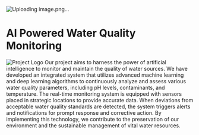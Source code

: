 ![Uploading image.png…]()

# AI Powered Water Quality Monitoring
![Project Logo](https://www.researchgate.net/publication/348314867/figure/fig2/AS:1001705047068678@1615836502956/Complete-system-architecture-for-water-quality-monitoring-IoT-setup.png)
Our project aims to harness the power of artificial intelligence to monitor and maintain the quality of water sources. We have developed an integrated system that utilizes advanced machine learning and deep learning algorithms to continuously analyze and assess various water quality parameters, including pH levels, contaminants, and temperature. The real-time monitoring system is equipped with sensors placed in strategic locations to provide accurate data. When deviations from acceptable water quality standards are detected, the system triggers alerts and notifications for prompt response and corrective action. By implementing this technology, we contribute to the preservation of our environment and the sustainable management of vital water resources.
